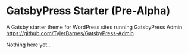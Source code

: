 # GatsbyPress Starter (Pre-Alpha)

A Gatsby starter theme for WordPress sites running GatsbyPress Admin https://github.com/TylerBarnes/GatsbyPress-Admin

Nothing here yet...
